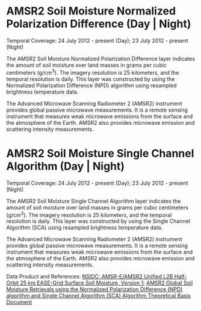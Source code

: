 # AMSR2 Soil Moisture Normalized Polarization Difference (Day | Night)
Temporal Coverage: 24 July 2012 - present (Day); 23 July 2012 - present (Night)

The AMSR2 Soil Moisture Normalized Polarization Difference layer indicates the amount of soil moisture over land masses in grams per cubic centimeters (g/cm<sup>3</sup>). The imagery resolution is 25 kilometers, and the temporal resolution is daily. This layer was constructed by using the Normalized Polarization Difference (NPD) algorithm using resampled brightness temperature data.

The Advanced Microwave Scanning Radiometer 2 (AMSR2) instrument provides global passive microwave measurements. It is a remote sensing instrument that measures weak microwave emissions from the surface and the atmosphere of the Earth. AMSR2 also provides microwave emission and scattering intensity measurements.

# AMSR2 Soil Moisture Single Channel Algorithm (Day | Night)
Temporal Coverage: 24 July 2012 - present (Day); 23 July 2012 - present (Night)

The AMSR2 Soil Moisture Single Channel Algorithm layer indicates the amount of soil moisture over land masses in grams per cubic centimeters (g/cm<sup>3</sup>). The imagery resolution is 25 kilometers, and the temporal resolution is daily. This layer was constructed by using the Single Channel Algorithm (SCA) using resampled brightness temperature data.

The Advanced Microwave Scanning Radiometer 2 (AMSR2) instrument provides global passive microwave measurements. It is a remote sensing instrument that measures weak microwave emissions from the surface and the atmosphere of the Earth. AMSR2 also provides microwave emission and scattering intensity measurements.

Data Product and References:
[NSIDC: AMSR-E/AMSR2 Unified L2B Half-Orbit 25 km EASE-Grid Surface Soil Moisture, Version 1](http://nsidc.org/data/au_land);
[AMSR2 Global Soil Moisture Retrievals using the Normalized Polarization Difference (NPD) algorithm and Single Channel Algorithm (SCA) Algorithm Theoretical Basis Document
](http://nsidc.org/sites/nsidc.org/files/technical-references/AMSR2_ATBD.DOCX)
